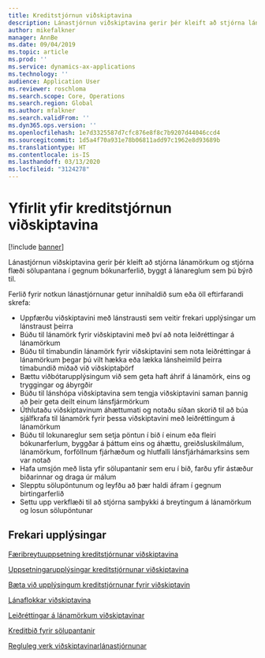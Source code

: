 ```yaml
---
title: Kreditstjórnun viðskiptavina
description: Lánastjórnun viðskiptavina gerir þér kleift að stjórna lánamörkum og stjórna flæði sölupantana í gegnum bókunarferlið, byggt á lánareglum sem þú býrð til.
author: mikefalkner
manager: AnnBe
ms.date: 09/04/2019
ms.topic: article
ms.prod: ''
ms.service: dynamics-ax-applications
ms.technology: ''
audience: Application User
ms.reviewer: roschloma
ms.search.scope: Core, Operations
ms.search.region: Global
ms.author: mfalkner
ms.search.validFrom: ''
ms.dyn365.ops.version: ''
ms.openlocfilehash: 1e7d3325587d7cfc876e8f8c7b9207d44046ccd4
ms.sourcegitcommit: 1d5a4f70a931e78b06811add97c1962e8d93689b
ms.translationtype: HT
ms.contentlocale: is-IS
ms.lasthandoff: 03/13/2020
ms.locfileid: "3124278"
---
```

# <a name="customer-credit-management-overview"></a>Yfirlit yfir kreditstjórnun viðskiptavina

[!include [banner](../includes/banner.md)]

Lánastjórnun viðskiptavina gerir þér kleift að stjórna lánamörkum og stjórna flæði sölupantana í gegnum bókunarferlið, byggt á lánareglum sem þú býrð til. 

Ferlið fyrir notkun lánastjórnunar getur innihaldið sum eða öll eftirfarandi skrefa:
- Uppfærðu viðskiptavini með lánstrausti sem veitir frekari upplýsingar um lánstraust þeirra 
- Búðu til lánamörk fyrir viðskiptavini með því að nota leiðréttingar á lánamörkum
- Búðu til tímabundin lánamörk fyrir viðskiptavini sem nota leiðréttingar á lánamörkum þegar þú vilt hækka eða lækka lánsheimild þeirra tímabundið miðað við viðskiptaþörf
- Bættu viðbótarupplýsingum við sem geta haft áhrif á lánamörk, eins og tryggingar og ábyrgðir
- Búðu til lánshópa viðskiptavina sem tengja viðskiptavini saman þannig að þeir geta deilt einum lánsfjármörkum
- Úthlutaðu viðskiptavinum áhættumati og notaðu síðan skorið til að búa sjálfkrafa til lánamörk fyrir þessa viðskiptavini með leiðréttingum á lánamörkum
- Búðu til lokunareglur sem setja pöntun í bið í einum eða fleiri bókunarferlum, byggðar á þáttum eins og áhættu, greiðsluskilmálum, lánamörkum, forföllnum fjárhæðum og hlutfalli lánsfjárhámarksins sem var notað
- Hafa umsjón með lista yfir sölupantanir sem eru í bið, farðu yfir ástæður biðarinnar og draga úr málum
- Slepptu sölupöntunum og leyfðu að þær haldi áfram í gegnum birtingarferlið
- Settu upp verkflæði til að stjórna samþykki á breytingum á lánamörkum og losun sölupöntunar


<a name="additional-resources"></a>Frekari upplýsingar
--------
[Færibreytuuppsetning kreditstjórnunar viðskiptavina](./cm-credit-mgmt-setup.md)

[Uppsetningarupplýsingar kreditstjórnunar viðskiptavina](./cm-setup-information.md)

[Bæta við upplýsingum kreditstjórnunar fyrir viðskiptavin](./cm-add-credit-mgmt-information-customer.md)

[Lánaflokkar viðskiptavina](./cm-customer-credit-groups.md)

[Leiðréttingar á lánamörkum viðskiptavinar](./cm-credit-limit-adjustments.md)

[Kreditbið fyrir sölupantanir](./cm-sales-order-credit-holds.md)

[Regluleg verk viðskiptavinarlánastjórnunar](./cm-periodic-tasks.md)


